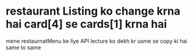 # restaurant Listing ko change krna hai card[4] se cards[1] krna hai

mene restaurnatMenu ke liye API lecture ko dekh kr usme se copy ki hai same to same
